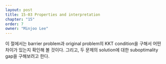 ```yaml
---
layout: post
title: 15-03 Properties and interpretation
chapter: "15"
order: 7
owner: "Minjoo Lee"
---
```

이 절에서는 barrier problem과 original problem의 KKT condition을 구해서 어떤 차이가 있는지 확인해 볼 것이다. 그리고, 두 문제의 solution에 대한 suboptimality gap을 구해보려고 한다.